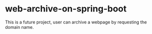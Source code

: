 # web-archive-on-spring-boot
This is a future project, user can archive a webpage by requesting the domain name.
